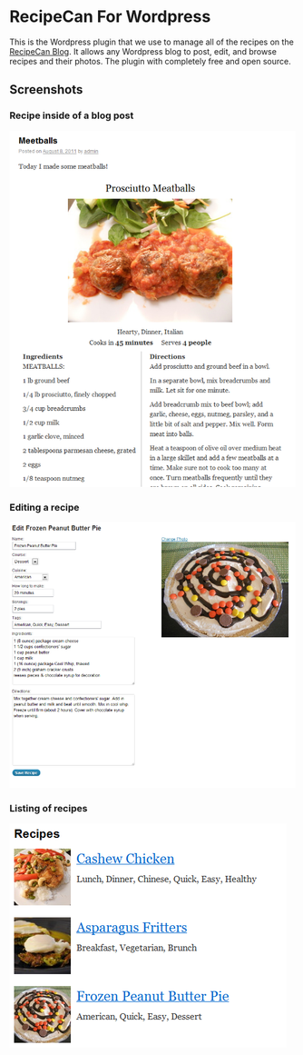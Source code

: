 # RecipeCan For Wordpress

This is the Wordpress plugin that we use to manage all of the recipes on the
[RecipeCan Blog](http://www.recipecan.com/blog/).  It allows any Wordpress blog
to post, edit, and browse recipes and their photos.  The plugin with completely
free and open source.

## Screenshots

### Recipe inside of a blog post

![Post](https://github.com/ryanto/RecipeCan-Recipes/raw/master/images/demo/post.png)

### Editing a recipe

![Editing](https://github.com/ryanto/RecipeCan-Recipes/raw/master/images/demo/edit.png)

### Listing of recipes

![Listing](https://github.com/ryanto/RecipeCan-Recipes/raw/master/images/demo/list.png)